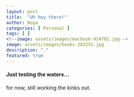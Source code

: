 ```yaml
---
layout: post
title:  "Uh hey there!"
author: Noga
categories: [ Personal ]
tags: [ ]
<!--image: assets/images/macbook-924781.jpg-->
image: assets/images/books-283251.jpg
description: "."
featured: true
---
```


#### Just testing the waters...
for now, still working the kinks out.
